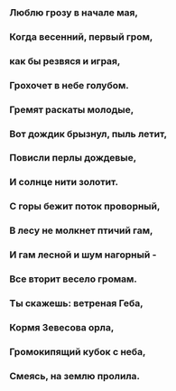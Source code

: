 ### Люблю грозу в начале мая,
### Когда весенний, первый гром,
### как бы резвяся и играя,
### Грохочет в небе голубом.

### Гремят раскаты молодые,
### Вот дождик брызнул, пыль летит,
### Повисли перлы дождевые,
### И солнце нити золотит.

### С горы бежит поток проворный,
### В лесу не молкнет птичий гам,
### И гам лесной и шум нагорный -
### Все вторит весело громам.

### Ты скажешь: ветреная Геба,
### Кормя Зевесова орла,
### Громокипящий кубок с неба,
### Смеясь, на землю пролила.